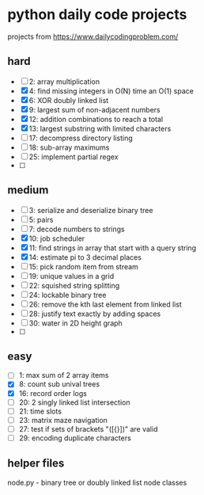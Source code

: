 # python daily code projects
projects from https://www.dailycodingproblem.com/

## hard

- [ ] 2: array multiplication
- [x] 4: find missing integers in O(N) time an O(1) space
- [x] 6: XOR doubly linked list
- [x] 9: largest sum of non-adjacent numbers
- [x] 12: addition combinations to reach a total
- [x] 13: largest substring with limited characters
- [ ] 17: decompress directory listing
- [ ] 18: sub-array maximums
- [ ] 25: implement partial regex
- [ ]

## medium

- [ ] 3: serialize and deserialize binary tree
- [ ] 5: pairs
- [ ] 7: decode numbers to strings
- [x] 10: job scheduler
- [x] 11: find strings in array that start with a query string
- [x] 14: estimate pi to 3 decimal places
- [ ] 15: pick random item from stream
- [ ] 19: unique values in a grid
- [ ] 22: squished string splitting
- [ ] 24: lockable binary tree
- [ ] 26: remove the kth last element from linked list
- [ ] 28: justify text exactly by adding spaces
- [ ] 30: water in 2D height graph
- [ ]

## easy

- [ ] 1: max sum of 2 array items
- [x] 8: count sub unival trees
- [x] 16: record order logs
- [ ] 20: 2 singly linked list intersection
- [ ] 21: time slots
- [ ] 23: matrix maze navigation
- [ ] 27: test if sets of brackets "(\[{}])" are valid
- [ ] 29: encoding duplicate characters

## helper files
node.py - binary tree or doubly linked list node classes

